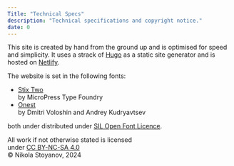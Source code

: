 ```yaml
---
Title: "Technical Specs"
description: "Technical specifications and copyright notice."
date: 0
---
```


This site is created by hand from the ground up and is optimised for speed and simplicity. It uses a strack of [Hugo](https://gohugo.io/) as a static site generator and is hosted on [Netlify](https://www.netlify.com/).</br>

The website is set in the following fonts:
- [Stix Two](https://github.com/stipub/stixfonts)</br>
by MicroPress Type Foundry
- [Onest](https://onest.md/en)</br>
by Dmitri Voloshin and Andrey Kudryavtsev

both under distributed under [SIL Open Font Licence](https://openfontlicense.org/).


All work if not otherwise stated is licensed </br>
under [CC BY-NC-SA 4.0](https://creativecommons.org/licenses/by-nc-sa/4.0/?ref=chooser-v1) </br>
© Nikola Stoyanov, 2024